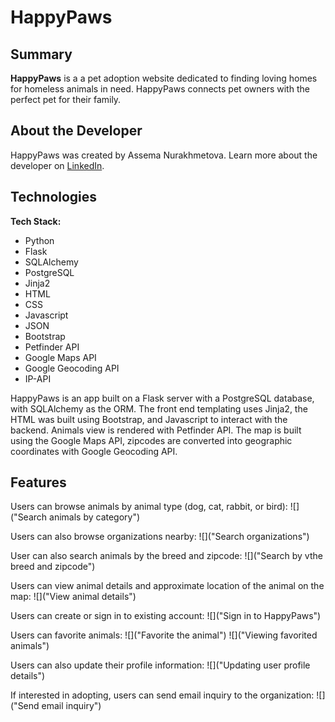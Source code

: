 # HappyPaws


## Summary

**HappyPaws** is a a pet adoption website dedicated to finding loving homes for homeless animals in need. HappyPaws connects pet owners with the perfect pet for their family.


## About the Developer

HappyPaws was created by Assema Nurakhmetova. Learn more about the developer on [LinkedIn](https://www.linkedin.com/in/assemanur/).


## Technologies

**Tech Stack:**

- Python
- Flask
- SQLAlchemy
- PostgreSQL
- Jinja2
- HTML
- CSS
- Javascript
- JSON
- Bootstrap
- Petfinder API
- Google Maps API
- Google Geocoding API
- IP-API

HappyPaws is an app built on a Flask server with a PostgreSQL database, with SQLAlchemy as the ORM. The front end templating uses Jinja2, the HTML was built using Bootstrap, and Javascript to interact with the backend. Animals view is rendered with Petfinder API. The map is built using the Google Maps API, zipcodes are converted into geographic coordinates with Google Geocoding API.

## <a name="features"></a>Features

Users can browse animals by animal type (dog, cat, rabbit, or bird):
![]("Search animals by category")

Users can also browse organizations nearby:
![]("Search organizations")

User can also search animals by the breed and zipcode: 
![]("Search by vthe breed and zipcode")

Users can view animal details and approximate location of the animal on the map:
![]("View animal details")

Users can create or sign in to existing account:
![]("Sign in to HappyPaws")

Users can favorite animals:
![]("Favorite the animal")
![]("Viewing favorited animals")

Users can also update their profile information:
![]("Updating user profile details")

If interested in adopting, users can send email inquiry to the organization:
![]("Send email inquiry")
